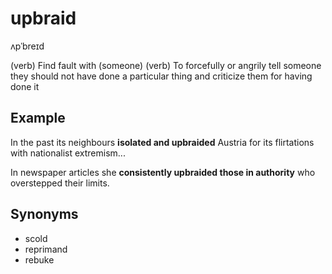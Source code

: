 # upbraid

ʌpˈbreɪd

(verb) Find fault with (someone)
(verb) To forcefully or angrily tell someone they should not have done a particular thing and criticize them for having done it

## Example

In the past its neighbours **isolated and upbraided** Austria for its flirtations with nationalist extremism...

In newspaper articles she **consistently upbraided those in authority** who overstepped their limits.

## Synonyms

+ scold
+ reprimand
+ rebuke
